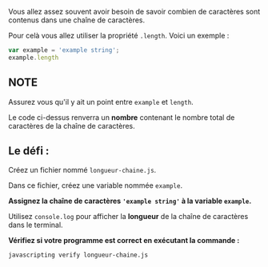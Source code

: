 Vous allez assez souvent avoir besoin de savoir combien de caractères sont contenus dans une chaîne de caractères.

Pour celà vous allez utiliser la propriété `.length`. Voici un exemple :

```js
var example = 'example string';
example.length
```

## NOTE

Assurez vous qu'il y ait un point entre `example` et `length`.

Le code ci-dessus renverra un **nombre** contenant le nombre total de caractères de la chaîne de caractères.


## Le défi :

Créez un fichier nommé `longueur-chaine.js`.

Dans ce fichier, créez une variable nommée `example`.

**Assignez la chaîne de caractères `'example string'` à la variable `example`.**

Utilisez `console.log` pour afficher la **longueur** de la chaîne de caractères dans le terminal.

**Vérifiez si votre programme est correct en exécutant la commande :**

`javascripting verify longueur-chaine.js`
